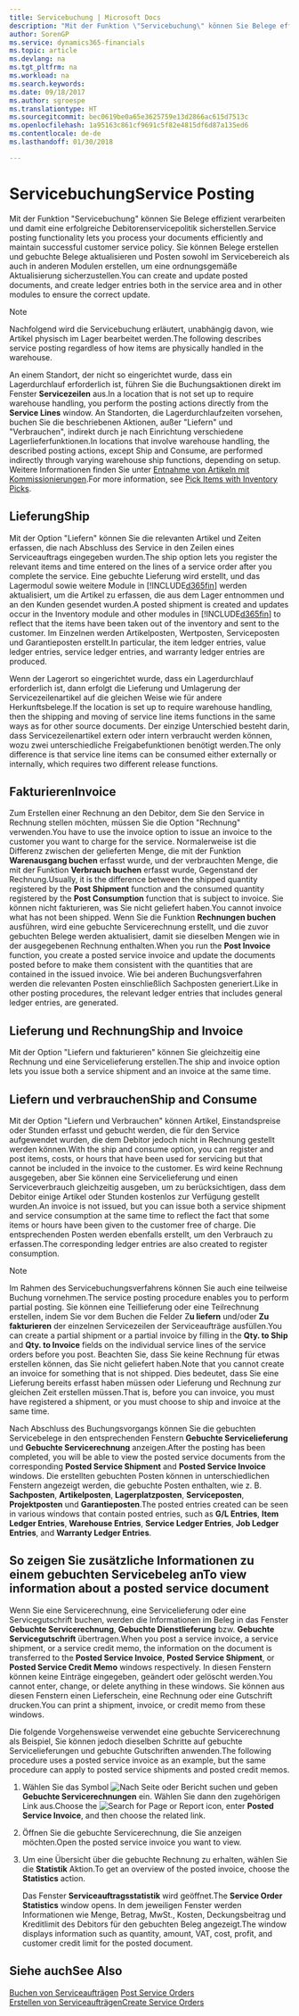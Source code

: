 ```yaml
---
title: Servicebuchung | Microsoft Docs
description: "Mit der Funktion \"Servicebuchung\" können Sie Belege effizient verarbeiten und damit eine erfolgreiche Debitorenservicepolitik sicherstellen. Sie können Belege erstellen und gebuchte Belege aktualisieren und Posten sowohl im Servicebereich als auch in anderen Modulen erstellen, um eine ordnungsgemäße Aktualisierung sicherzustellen."
author: SorenGP
ms.service: dynamics365-financials
ms.topic: article
ms.devlang: na
ms.tgt_pltfrm: na
ms.workload: na
ms.search.keywords: 
ms.date: 09/18/2017
ms.author: sgroespe
ms.translationtype: HT
ms.sourcegitcommit: bec0619be0a65e3625759e13d2866ac615d7513c
ms.openlocfilehash: 1a95163c861cf9691c5f82e4815df6d87a135ed6
ms.contentlocale: de-de
ms.lasthandoff: 01/30/2018

---
```

# <a name="service-posting"></a><span data-ttu-id="814cb-104">Servicebuchung</span><span class="sxs-lookup"><span data-stu-id="814cb-104">Service Posting</span></span>
<span data-ttu-id="814cb-105">Mit der Funktion "Servicebuchung" können Sie Belege effizient verarbeiten und damit eine erfolgreiche Debitorenservicepolitik sicherstellen.</span><span class="sxs-lookup"><span data-stu-id="814cb-105">Service posting functionality lets you process your documents efficiently and maintain successful customer service policy.</span></span> <span data-ttu-id="814cb-106">Sie können Belege erstellen und gebuchte Belege aktualisieren und Posten sowohl im Servicebereich als auch in anderen Modulen erstellen, um eine ordnungsgemäße Aktualisierung sicherzustellen.</span><span class="sxs-lookup"><span data-stu-id="814cb-106">You can create and update posted documents, and create ledger entries both in the service area and in other modules to ensure the correct update.</span></span>  

> [!NOTE]  
>  <span data-ttu-id="814cb-107">Nachfolgend wird die Servicebuchung erläutert, unabhängig davon, wie Artikel physisch im Lager bearbeitet werden.</span><span class="sxs-lookup"><span data-stu-id="814cb-107">The following describes service posting regardless of how items are physically handled in the warehouse.</span></span>  
>   
>  <span data-ttu-id="814cb-108">An einem Standort, der nicht so eingerichtet wurde, dass ein Lagerdurchlauf erforderlich ist, führen Sie die Buchungsaktionen direkt im Fenster **Servicezeilen**  aus.</span><span class="sxs-lookup"><span data-stu-id="814cb-108">In a location that is not set up to require warehouse handling, you perform the posting actions directly from the **Service Lines** window.</span></span> <span data-ttu-id="814cb-109">An Standorten, die Lagerdurchlaufzeiten vorsehen, buchen Sie die beschriebenen Aktionen, außer "Liefern" und "Verbrauchen", indirekt durch je nach Einrichtung verschiedene Lagerlieferfunktionen.</span><span class="sxs-lookup"><span data-stu-id="814cb-109">In locations that involve warehouse handling, the described posting actions, except Ship and Consume, are performed indirectly through varying warehouse ship functions, depending on setup.</span></span> <span data-ttu-id="814cb-110">Weitere Informationen finden Sie unter [Entnahme von Artikeln mit Kommissionierungen](warehouse-how-to-pick-items-with-inventory-picks.md).</span><span class="sxs-lookup"><span data-stu-id="814cb-110">For more information, see [Pick Items with Inventory Picks](warehouse-how-to-pick-items-with-inventory-picks.md).</span></span>  

## <a name="ship"></a><span data-ttu-id="814cb-111">Lieferung</span><span class="sxs-lookup"><span data-stu-id="814cb-111">Ship</span></span>  
<span data-ttu-id="814cb-112">Mit der Option "Liefern" können Sie die relevanten Artikel und Zeiten erfassen, die nach Abschluss des Service in den Zeilen eines Serviceauftrags eingegeben wurden.</span><span class="sxs-lookup"><span data-stu-id="814cb-112">The ship option lets you register the relevant items and time entered on the lines of a service order after you complete the service.</span></span> <span data-ttu-id="814cb-113">Eine gebuchte Lieferung wird erstellt, und das Lagermodul sowie weitere Module in [!INCLUDE[d365fin](includes/d365fin_md.md)] werden aktualisiert, um die Artikel zu erfassen, die aus dem Lager entnommen und an den Kunden gesendet wurden.</span><span class="sxs-lookup"><span data-stu-id="814cb-113">A posted shipment is created and updates occur in the Inventory module and other modules in [!INCLUDE[d365fin](includes/d365fin_md.md)] to reflect that the items have been taken out of the inventory and sent to the customer.</span></span> <span data-ttu-id="814cb-114">Im Einzelnen werden Artikelposten, Wertposten, Serviceposten und Garantieposten erstellt.</span><span class="sxs-lookup"><span data-stu-id="814cb-114">In particular, the item ledger entries, value ledger entries, service ledger entries, and warranty ledger entries are produced.</span></span>  

<span data-ttu-id="814cb-115">Wenn der Lagerort so eingerichtet wurde, dass ein Lagerdurchlauf erforderlich ist, dann erfolgt die Lieferung und Umlagerung der Servicezeilenartikel auf die gleichen Weise wie für andere Herkunftsbelege.</span><span class="sxs-lookup"><span data-stu-id="814cb-115">If the location is set up to require warehouse handling, then the shipping and moving of service line items functions in the same ways as for other source documents.</span></span> <span data-ttu-id="814cb-116">Der einzige Unterschied besteht darin, dass Servicezeilenartikel extern oder intern verbraucht werden können, wozu zwei unterschiedliche Freigabefunktionen benötigt werden.</span><span class="sxs-lookup"><span data-stu-id="814cb-116">The only difference is that service line items can be consumed either externally or internally, which requires two different release functions.</span></span>

## <a name="invoice"></a><span data-ttu-id="814cb-117">Fakturieren</span><span class="sxs-lookup"><span data-stu-id="814cb-117">Invoice</span></span>  
<span data-ttu-id="814cb-118">Zum Erstellen einer Rechnung an den Debitor, dem Sie den Service in Rechnung stellen möchten, müssen Sie die Option "Rechnung" verwenden.</span><span class="sxs-lookup"><span data-stu-id="814cb-118">You have to use the invoice option to issue an invoice to the customer you want to charge for the service.</span></span> <span data-ttu-id="814cb-119">Normalerweise ist die Differenz zwischen der gelieferten Menge, die mit der Funktion **Warenausgang buchen** erfasst wurde, und der verbrauchten Menge, die mit der Funktion **Verbrauch buchen** erfasst wurde, Gegenstand der Rechnung.</span><span class="sxs-lookup"><span data-stu-id="814cb-119">Usually, it is the difference between the shipped quantity registered by the **Post Shipment** function and the consumed quantity registered by the **Post Consumption** function that is subject to invoice.</span></span> <span data-ttu-id="814cb-120">Sie können nicht fakturieren, was Sie nicht geliefert haben.</span><span class="sxs-lookup"><span data-stu-id="814cb-120">You cannot invoice what has not been shipped.</span></span> <span data-ttu-id="814cb-121">Wenn Sie die Funktion **Rechnungen buchen** ausführen, wird eine gebuchte Servicerechnung erstellt, und die zuvor gebuchten Belege werden aktualisiert, damit sie dieselben Mengen wie in der ausgegebenen Rechnung enthalten.</span><span class="sxs-lookup"><span data-stu-id="814cb-121">When you run the **Post Invoice** function, you create a posted service invoice and update the documents posted before to make them consistent with the quantities that are contained in the issued invoice.</span></span> <span data-ttu-id="814cb-122">Wie bei anderen Buchungsverfahren werden die relevanten Posten einschließlich Sachposten generiert.</span><span class="sxs-lookup"><span data-stu-id="814cb-122">Like in other posting procedures, the relevant ledger entries that includes general ledger entries, are generated.</span></span>  

## <a name="ship-and-invoice"></a><span data-ttu-id="814cb-123">Lieferung und Rechnung</span><span class="sxs-lookup"><span data-stu-id="814cb-123">Ship and Invoice</span></span>  
<span data-ttu-id="814cb-124">Mit der Option "Liefern und fakturieren" können Sie gleichzeitig eine Rechnung und eine Servicelieferung erstellen.</span><span class="sxs-lookup"><span data-stu-id="814cb-124">The ship and invoice option lets you issue both a service shipment and an invoice at the same time.</span></span>  

## <a name="ship-and-consume"></a><span data-ttu-id="814cb-125">Liefern und verbrauchen</span><span class="sxs-lookup"><span data-stu-id="814cb-125">Ship and Consume</span></span>  
<span data-ttu-id="814cb-126">Mit der Option "Liefern und Verbrauchen" können Artikel, Einstandspreise oder Stunden erfasst und gebucht werden, die für den Service aufgewendet wurden, die dem Debitor jedoch nicht in Rechnung gestellt werden können.</span><span class="sxs-lookup"><span data-stu-id="814cb-126">With the ship and consume option, you can register and post items, costs, or hours that have been used for servicing but that cannot be included in the invoice to the customer.</span></span> <span data-ttu-id="814cb-127">Es wird keine Rechnung ausgegeben, aber Sie können eine Servicelieferung und einen Serviceverbrauch gleichzeitig ausgeben, um zu berücksichtigen, dass dem Debitor einige Artikel oder Stunden kostenlos zur Verfügung gestellt wurden.</span><span class="sxs-lookup"><span data-stu-id="814cb-127">An invoice is not issued, but you can issue both a service shipment and service consumption at the same time to reflect the fact that some items or hours have been given to the customer free of charge.</span></span> <span data-ttu-id="814cb-128">Die entsprechenden Posten werden ebenfalls erstellt, um den Verbrauch zu erfassen.</span><span class="sxs-lookup"><span data-stu-id="814cb-128">The corresponding ledger entries are also created to register consumption.</span></span>  

> [!NOTE]  
>  <span data-ttu-id="814cb-129">Im Rahmen des Servicebuchungsverfahrens können Sie auch eine teilweise Buchung vornehmen.</span><span class="sxs-lookup"><span data-stu-id="814cb-129">The service posting procedure enables you to perform partial posting.</span></span> <span data-ttu-id="814cb-130">Sie können eine Teillieferung oder eine Teilrechnung erstellen, indem Sie vor dem Buchen die Felder  Z**u liefern** und/oder  **Zu fakturieren** der einzelnen  Servicezeilen der Serviceaufträge ausfüllen.</span><span class="sxs-lookup"><span data-stu-id="814cb-130">You can create a partial shipment or a partial invoice by filling in the **Qty. to Ship** and **Qty. to Invoice** fields on the individual service lines of the service orders before you post.</span></span> <span data-ttu-id="814cb-131">Beachten Sie, dass Sie keine Rechnung für etwas erstellen können, das Sie nicht geliefert haben.</span><span class="sxs-lookup"><span data-stu-id="814cb-131">Note that you cannot create an invoice for something that is not shipped.</span></span> <span data-ttu-id="814cb-132">Dies bedeutet, dass Sie eine Lieferung bereits erfasst haben müssen oder Lieferung und Rechnung zur gleichen Zeit erstellen müssen.</span><span class="sxs-lookup"><span data-stu-id="814cb-132">That is, before you can invoice, you must have registered a shipment, or you must choose to ship and invoice at the same time.</span></span>  

<span data-ttu-id="814cb-133">Nach Abschluss des Buchungsvorgangs können Sie die gebuchten Servicebelege in den entsprechenden Fenstern **Gebuchte Servicelieferung** und **Gebuchte Servicerechnung** anzeigen.</span><span class="sxs-lookup"><span data-stu-id="814cb-133">After the posting has been completed, you will be able to view the posted service documents from the corresponding **Posted Service Shipment** and **Posted Service Invoice** windows.</span></span> <span data-ttu-id="814cb-134">Die erstellten gebuchten Posten können in unterschiedlichen Fenstern angezeigt werden, die gebuchte Posten enthalten, wie z. B. **Sachposten**, **Artikelposten**, **Lagerplatzposten**, **Serviceposten**, **Projektposten** und **Garantieposten**.</span><span class="sxs-lookup"><span data-stu-id="814cb-134">The posted entries created can be seen in various windows that contain posted entries, such as **G/L Entries**, **Item Ledger Entries**, **Warehouse Entries**, **Service Ledger Entries**, **Job Ledger Entries**, and **Warranty Ledger Entries**.</span></span>  

## <a name="to-view-information-about-a-posted-service-document"></a><span data-ttu-id="814cb-135">So zeigen Sie zusätzliche Informationen zu einem gebuchten Servicebeleg an</span><span class="sxs-lookup"><span data-stu-id="814cb-135">To view information about a posted service document</span></span>  
<span data-ttu-id="814cb-136">Wenn Sie eine Servicerechnung, eine Servicelieferung oder eine Servicegutschrift buchen, werden die Informationen im Beleg in das Fenster **Gebuchte Servicerechnung**, **Gebuchte Dienstlieferung** bzw. **Gebuchte Servicegutschrift** übertragen.</span><span class="sxs-lookup"><span data-stu-id="814cb-136">When you post a service invoice, a service shipment, or a service credit memo, the information on the document is transferred to the **Posted Service Invoice**, **Posted Service Shipment**, or **Posted Service Credit Memo** windows respectively.</span></span> <span data-ttu-id="814cb-137">In diesen Fenstern können keine Einträge eingegeben, geändert oder gelöscht werden.</span><span class="sxs-lookup"><span data-stu-id="814cb-137">You cannot enter, change, or delete anything in these windows.</span></span> <span data-ttu-id="814cb-138">Sie können aus diesen Fenstern einen Lieferschein, eine Rechnung oder eine Gutschrift drucken.</span><span class="sxs-lookup"><span data-stu-id="814cb-138">You can print a shipment, invoice, or credit memo from these windows.</span></span>  

<span data-ttu-id="814cb-139">Die folgende Vorgehensweise verwendet eine gebuchte Servicerechnung als Beispiel, Sie können jedoch dieselben Schritte auf gebuchte Servicelieferungen und gebuchte Gutschriften anwenden.</span><span class="sxs-lookup"><span data-stu-id="814cb-139">The following procedure uses a posted service invoice as an example, but the same procedure can apply to posted service shipments and posted credit memos.</span></span>  

1. <span data-ttu-id="814cb-140">Wählen Sie das Symbol ![Nach Seite oder Bericht suchen](media/ui-search/search_small.png "Nach Seite oder Bericht suchen") und geben **Gebuchte Servicerechnungen** ein. Wählen Sie dann den zugehörigen Link aus.</span><span class="sxs-lookup"><span data-stu-id="814cb-140">Choose the ![Search for Page or Report](media/ui-search/search_small.png "Search for Page or Report icon") icon, enter **Posted Service Invoice**, and then choose the related link.</span></span>  
2. <span data-ttu-id="814cb-141">Öffnen Sie die gebuchte Servicerechnung, die Sie anzeigen möchten.</span><span class="sxs-lookup"><span data-stu-id="814cb-141">Open the posted service invoice you want to view.</span></span>  
3. <span data-ttu-id="814cb-142">Um eine Übersicht über die gebuchte Rechnung zu erhalten, wählen Sie die **Statistik** Aktion.</span><span class="sxs-lookup"><span data-stu-id="814cb-142">To get an overview of the posted invoice, choose the **Statistics** action.</span></span>  

    <span data-ttu-id="814cb-143">Das Fenster **Serviceauftragsstatistik** wird geöffnet.</span><span class="sxs-lookup"><span data-stu-id="814cb-143">The **Service Order Statistics** window opens.</span></span> <span data-ttu-id="814cb-144">In dem jeweiligen Fenster werden Informationen wie Menge, Betrag, MwSt., Kosten, Deckungsbeitrag und Kreditlimit des Debitors für den gebuchten Beleg angezeigt.</span><span class="sxs-lookup"><span data-stu-id="814cb-144">The window displays information such as quantity, amount, VAT, cost, profit, and customer credit limit for the posted document.</span></span>

## <a name="see-also"></a><span data-ttu-id="814cb-145">Siehe auch</span><span class="sxs-lookup"><span data-stu-id="814cb-145">See Also</span></span>  
<span data-ttu-id="814cb-146">[Buchen von Serviceaufträgen](service-how-to-post-service-orders.md) </span><span class="sxs-lookup"><span data-stu-id="814cb-146">[Post Service Orders](service-how-to-post-service-orders.md) </span></span>  
[<span data-ttu-id="814cb-147">Erstellen von Serviceaufträgen</span><span class="sxs-lookup"><span data-stu-id="814cb-147">Create Service Orders</span></span>](service-how-to-create-service-orders.md)

